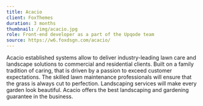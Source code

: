 ```yaml
---
title: Acacio
client: FoxThemes
duration: 3 months
thumbnail: /img/acacio.jpg
role: Front-end developer as a part of the Upqode team
source: https://w6.foxdsgn.com/acacio/
---
```

Acacio established systems allow to deliver industry-leading lawn care and landscape solutions to commercial and residential clients. Built on a family tradition of caring, that is driven by a passion to exceed customer expectations. The skilled lawn maintenance professionals will ensure that the grass is always cut to perfection. Landscaping services will make every garden look beautiful. Acacio offers the best landscaping and gardening guarantee in the business.